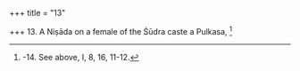 +++
title = "13"

+++
13. A Niṣāda on a female of the Śūdra caste a Pulkasa, [^6] 


[^6]:  -14. See above, I, 8, 16, 11-12.
